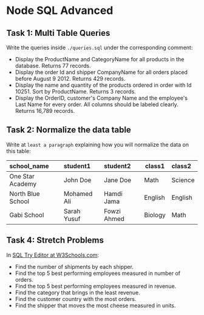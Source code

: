 # Node SQL Advanced

## Task 1: Multi Table Queries

Write the queries inside `./queries.sql` under the corresponding comment:

- Display the ProductName and CategoryName for all products in the database. Returns 77 records.
- Display the order Id and shipper CompanyName for all orders placed before August 9 2012. Returns 429 records.
- Display the name and quantity of the products ordered in order with Id 10251. Sort by ProductName. Returns 3 records.
- Display the OrderID, customer's Company Name and the employee's Last Name for every order. All columns should be labeled clearly. Returns 16,789 records.

## Task 2: Normalize the data table

Write at `least a paragraph` explaining how you will normalize the data on this table:


| school_name        | student1    | student2    | class1    | class2      |
| :----------------- | :---------- | :---------- |---------- | :---------- |
| One Star Academy   | John Doe    | Jane Doe    | Math      | Science     |  
| North Blue School  | Mohamed Ali | Hamdi Jama  | English   | English     |
| Gabi School        | Sarah Yusuf | Fowzi Ahmed | Biology   | Math        |


## Task 4: Stretch Problems

In [SQL Try Editor at W3Schools.com](https://www.w3schools.com/Sql/tryit.asp?filename=trysql_select_top):

- Find the number of shipments by each shipper.
- Find the top 5 best performing employees measured in number of orders.
- Find the top 5 best performing employees measured in revenue.
- Find the category that brings in the least revenue.
- Find the customer country with the most orders.
- Find the shipper that moves the most cheese measured in units.
